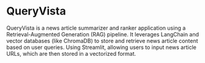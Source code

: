 # QueryVista
QueryVista is a news article summarizer and ranker application using a Retrieval-Augmented Generation (RAG) pipeline. It leverages LangChain and vector databases (like ChromaDB) to store and retrieve news article content based on user queries. Using Streamlit, allowing users to input news article URLs, which are then stored in a vectorized format. 

